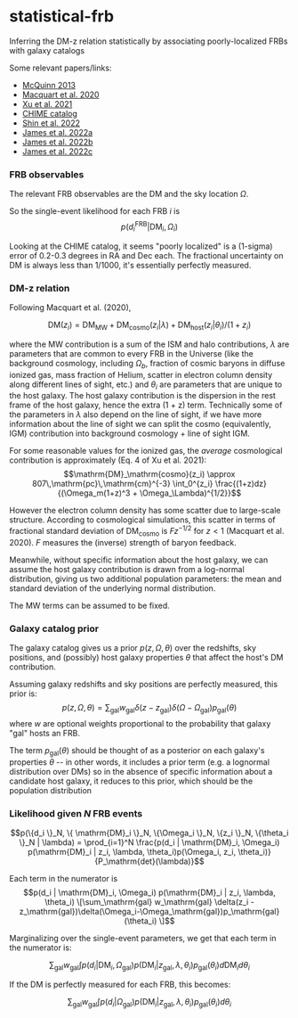 # statistical-frb
Inferring the DM-z relation statistically by associating poorly-localized FRBs with galaxy catalogs

Some relevant papers/links:

* [McQuinn 2013](https://arxiv.org/abs/1309.4451)
* [Macquart et al. 2020](https://arxiv.org/abs/2005.13161)
* [Xu et al. 2021](https://iopscience.iop.org/article/10.3847/2041-8213/ac399c/pdf)
* [CHIME catalog](https://www.chime-frb.ca/catalog)
* [Shin et al. 2022](https://ui.adsabs.harvard.edu/abs/2022arXiv220714316S/abstract)
* [James et al. 2022a](https://ui.adsabs.harvard.edu/abs/2022MNRAS.509.4775J/abstract)
* [James et al. 2022b](https://ui.adsabs.harvard.edu/abs/2022MNRAS.510L..18J/abstract)
* [James et al. 2022c](https://ui.adsabs.harvard.edu/abs/2022arXiv220800819J/abstract)

### FRB observables

The relevant FRB observables are the DM and the sky location $\Omega$. 

So the single-event likelihood for each FRB $i$ is
$$p(d_i^\mathrm{FRB} | \mathrm{DM}_i, \Omega_i)$$

Looking at the CHIME catalog, it seems "poorly localized" is a (1-sigma) error of 0.2-0.3 degrees in RA and Dec each. 
The fractional uncertainty on DM is always less than 1/1000, it's essentially perfectly measured. 

### DM-z relation 

Following Macquart et al. (2020), 

$$\mathrm{DM}(z_i) = \mathrm{DM}_\mathrm{MW} + \mathrm{DM}_\mathrm{cosmo}(z_i | \lambda) + \mathrm{DM}_\mathrm{host}(z_i | \theta_i)/(1 + z_i)$$

where the MW contribution is a sum of the ISM and halo contributions, $\lambda$ are parameters that are common to every FRB in the Universe (like the background cosmology, including $\Omega_b$, fraction of cosmic baryons in diffuse ionized gas, mass fraction of Helium, scatter in electron column density along different lines of sight, etc.) and $\theta_i$ are parameters that are unique to the host galaxy. The host galaxy contribution is the dispersion in the rest frame of the host galaxy, hence the extra (1 + z) term. Technically some of the parameters in $\lambda$ also depend on the line of sight, if we have more information about the line of sight we can split the cosmo (equivalently, IGM) contribution into background cosmology + line of sight IGM. 

For some reasonable values for the ionized gas, the *average* cosmological contribution is approximately (Eq. 4 of Xu et al. 2021):
$$\mathrm{DM}_\mathrm{cosmo}(z_i) \approx  807\,\mathrm{pc}\,\mathrm{cm}^{-3} \int_0^{z_i} \frac{(1+z)dz}{(\Omega_m(1+z)^3 + \Omega_\Lambda)^{1/2}}$$

However the electron column density has some scatter due to large-scale structure. According to cosmological simulations, this scatter in terms of fractional standard deviation of $\mathrm{DM}_\mathrm{cosmo}$ is $Fz^{-1/2}$ for $z < 1$ (Macquart et al. 2020). $F$ measures the (inverse) strength of baryon feedback. 

Meanwhile, without specific information about the host galaxy, we can assume the host galaxy contribution is drawn from a log-normal distribution, giving us two additional population parameters: the mean and standard deviation of the underlying normal distribution. 

The MW terms can be assumed to be fixed. 

### Galaxy catalog prior

The galaxy catalog gives us a prior $p(z, \Omega, \theta)$ over the redshifts, sky positions, and (possibly) host galaxy properties $\theta$ that affect the host's DM contribution.

Assuming galaxy redshifts and sky positions are perfectly measured, this prior is:
$$p(z, \Omega, \theta) = \sum_\mathrm{gal} w_\mathrm{gal} \delta(z - z_\mathrm{gal})\delta(\Omega-\Omega_\mathrm{gal})p_\mathrm{gal}(\theta)$$
where $w$ are optional weights proportional to the probability that galaxy "gal" hosts an FRB. 

The term $p_\mathrm{gal}(\theta)$ should be thought of as a posterior on each galaxy's properties $\theta$ -- in other words, it includes a prior term (e.g. a lognormal distribution over DMs) so in the absence of specific information about a candidate host galaxy, it reduces to this prior, which should be the population distribution

### Likelihood given $N$ FRB events

$$p(\{d_i \}_N, \{ \mathrm{DM}_i \}_N, \{\Omega_i \}_N, \{z_i \}_N, \{\theta_i \}_N | \lambda) = \prod_{i=1}^N \frac{p(d_i | \mathrm{DM}_i, \Omega_i) p(\mathrm{DM}_i | z_i, \lambda, \theta_i)p(\Omega_i, z_i, \theta_i)}{P_\mathrm{det}(\lambda)}$$

Each term in the numerator is 
$$p(d_i | \mathrm{DM}_i, \Omega_i) p(\mathrm{DM}_i | z_i, \lambda, \theta_i) \[\sum_\mathrm{gal} w_\mathrm{gal} \delta(z_i - z_\mathrm{gal})\delta(\Omega_i-\Omega_\mathrm{gal})p_\mathrm{gal}(\theta_i) \]$$

Marginalizing over the single-event parameters, we get that each term in the numerator is:

$$\sum_\mathrm{gal} w_\mathrm{gal} \int p(d_i | \mathrm{DM}_i, \Omega_\mathrm{gal}) p(\mathrm{DM}_i | z_\mathrm{gal}, \lambda, \theta_i) p_\mathrm{gal}(\theta_i) d\mathrm{DM}_i d\theta_i $$

If the DM is perfectly measured for each FRB, this becomes: 

$$\sum_\mathrm{gal} w_\mathrm{gal} \int p(d_i | \Omega_\mathrm{gal}) p(\mathrm{DM}_i | z_\mathrm{gal}, \lambda, \theta_i) p_\mathrm{gal}(\theta_i) d\theta_i $$




